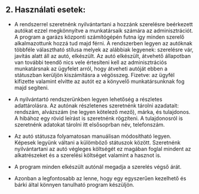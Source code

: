 ## 2. **Használati esetek:**

- A rendszerrel szeretnénk nyilvántartani a hozzánk szerelésre beérkezett autókat ezzel megkönnyítve a munkatársaik számára az adminisztrációt. A program a garázs központi számítógépén futna így minden szerelő alkalmazottunk hozzá tud majd férni. A rendszerben legyen az autóknak többféle választható stílusa melyek az alábbiak legyenek: szerelésre vár, javítás alatt áll az autó, elkészült. Az autó elkészült, átvehető állapotban van további teendő nics vele értesíteni kell az adminisztrációs munkatársnak az ügyfelet arról, hogy átveheti autóját ebben a státuszban kerüljön kiszámításra a végösszeg. Fizetve: az ügyfél kifizette valamint elvitte az autót ez a könyvelő munkatársunknak fog majd segíteni. 

- A nyilvántartó rendszerünkben legyen lehetőség a részletes adattárolásra. Az autónak részletenes szeretnénk tárolni azadatait: rendszám, alvázszám (ne legyen kötelező mező), márka, és tulajdonos. A hibához egy rövid leírást is szeretnénk rögzíteni. A tulajdonosról is szeretnénk adatokat tárolni itt elsősoprban név, telefonszám. 

- Az autó státusza folyamatosan manuálisan módosítható legyen. Képesek legyünk váltani a külömböző státuszok között. Szeretnénk nyilvántartani az autó végleges költségét ez magában foglal mindent az alkatrészeket és a szerelési költséget valamint a hasznot is.

- A program minden elkészült autónál megadja a szerelés végső árát.

- Azonban a legfontosabb az lenne, hogy egy egyszerűen kezelhető és bárki által könnyen tanulható program készüljön.
